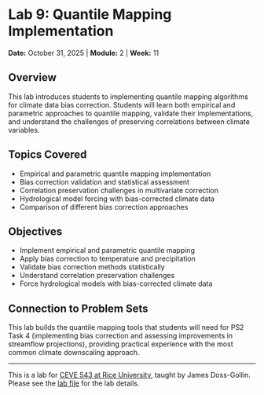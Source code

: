 # Lab 9: Quantile Mapping Implementation

**Date:** October 31, 2025 | **Module:** 2 | **Week:** 11

## Overview

This lab introduces students to implementing quantile mapping algorithms for climate data bias correction. Students will learn both empirical and parametric approaches to quantile mapping, validate their implementations, and understand the challenges of preserving correlations between climate variables.

## Topics Covered

- Empirical and parametric quantile mapping implementation
- Bias correction validation and statistical assessment  
- Correlation preservation challenges in multivariate correction
- Hydrological model forcing with bias-corrected climate data
- Comparison of different bias correction approaches

## Objectives

- Implement empirical and parametric quantile mapping
- Apply bias correction to temperature and precipitation
- Validate bias correction methods statistically
- Understand correlation preservation challenges
- Force hydrological models with bias-corrected climate data

## Connection to Problem Sets

This lab builds the quantile mapping tools that students will need for PS2 Task 4 (implementing bias correction and assessing improvements in streamflow projections), providing practical experience with the most common climate downscaling approach.

---

This is a lab for [CEVE 543 at Rice University](https://ceve543.github.io/), taught by James Doss-Gollin.
Please see the [lab file](./index.qmd) for the lab details.
